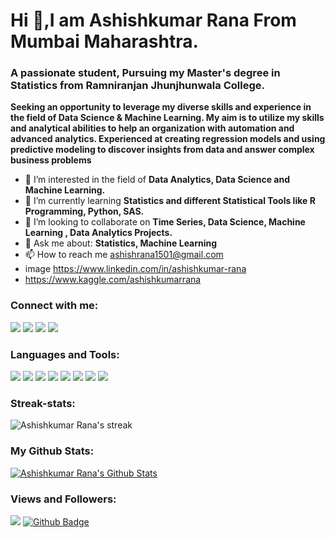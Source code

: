 
<h1 align="left">Hi 👋,I am Ashishkumar Rana From Mumbai Maharashtra.</h1>
<h3 align="left">A passionate student, Pursuing my Master's degree in Statistics from Ramniranjan Jhunjhunwala College.</h3>

**Seeking an opportunity to leverage my diverse skills and experience in the field of Data Science & Machine Learning. My aim is to   utilize my skills and analytical abilities to help an organization with automation and advanced analytics. Experienced at creating regression models and using predictive modeling to discover insights from data and answer complex business problems**

- 👀 I’m interested in the field of **Data Analytics, Data Science and Machine Learning.**
- 🌱 I’m currently learning **Statistics and different Statistical Tools like R Programming, Python, SAS.**
- 💞️ I’m looking to collaborate on **Time Series, Data Science, Machine Learning , Data Analytics Projects.**
- 💬 Ask me about: **Statistics, Machine Learning**
- 📫 How to reach me ashishrana1501@gmail.com
- image https://www.linkedin.com/in/ashishkumar-rana
- https://www.kaggle.com/ashishkumarrana

<h3 align="left">Connect with me:</h3>
<p align="left">
<a href="https://www.linkedin.com/in/ashishkumar-rana"><img src="https://img.icons8.com/fluency/48/000000/linkedin.png"></a>
<a href="https://www.instagram.com/ashishrana_1501"><img src="https://img.icons8.com/color/48/000000/instagram-new--v2.png"></a>
<a href="https://github.com/ashishrana1501"><img src="https://img.icons8.com/color-glass/48/000000/github.png"></a>
<a href="https://www.facebook.com/profile.php?id=100024285673896"><img src="https://img.icons8.com/fluency/48/000000/facebook-new.png"></a>
</p>

<h3 align="left">Languages and Tools:</h3>
<a href="https://www.rstudio.com/products/rstudio/download" target="_blank"> <img src="https://cdn.icon-icons.com/icons2/277/PNG/128/RStudio_30177.png"></a>
<a href="https://www.python.org" target="_blank"> <img src="https://img.icons8.com/color/48/000000/python--v1.png"></a>
<a href="https://www.mysql.com" target="_blank"> <img src="https://img.icons8.com/fluency/48/000000/mysql-logo.png"></a>
<a href="https://www.tableau.com/g" target="_blank"> <img src="https://img.icons8.com/color/48/000000/tableau-software.png"></a>
<a href="https://powerbi.microsoft.com/" target="_blank"> <img src="https://img.icons8.com/color/48/000000/power-bi.png"></a>
<a href="https://www.fullstackpython.com/" target="_blank"> <img src="https://img.icons8.com/nolan/64/flask.png"></a>
<a href="https://hadoop.apache.org/" target="_blank"> <img src="https://img.icons8.com/color/48/000000/hadoop-distributed-file-system.png"></a>
<a href="https://docs.microsoft.com/en-us/sql/ssms/download-sql-server-management-studio-ssms?view=sql-server-ver15" target="_blank"><img src="https://img.icons8.com/color/48/000000/microsoft-sql-server.png"/></a>

<h3 align="left">Streak-stats:</h3>
<p align="centre">
<img title=" Get streak stats for your profile at git.io/streak-stats" alt="Ashishkumar Rana's streak" src ="https://github-readme-streak-stats.herokuapp.com/?user=ashishrana1501&theme=dark"/>
  </a>
</p>
 
<h3 align="left">My Github Stats:</h3>
<a href="https://github.com/ashishrana1501/github-readme-stats"><img alt="Ashishkumar Rana's Github Stats" src="https://github-readme-stats.vercel.app/api?username=ashishrana1501&show_icons=true&count_private=true&theme=react" /></a>

<h3 align="left">Views and Followers:</h3>
<a href="https://github.com/ashishrana1501/github-profile-views-counter"><img src="https://komarev.com/ghpvc/?username=ashishrana1501"></a>
<a href="https://github.com/ashishrana1501?tab=followers"><img src="https://img.shields.io/github/followers/ashishrana1501?label=Followers&style=social" alt="Github Badge"></a>
